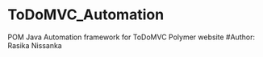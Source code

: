 # ToDoMVC_Automation
POM Java Automation framework for ToDoMVC Polymer website
#Author: Rasika Nissanka
